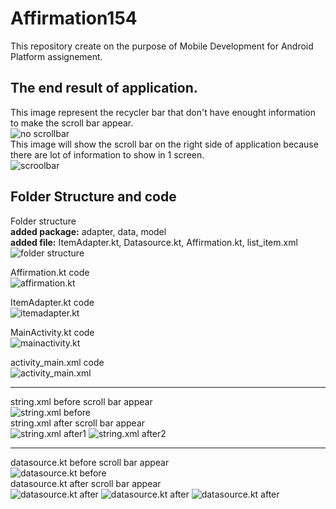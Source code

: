 # Affirmation154
This repository create on the purpose of Mobile Development for Android Platform assignement.

## The end result of application.
This image represent the recycler bar that don't have enought information to make the scroll bar appear. <br>
![no scrollbar](https://github.com/Rus1999/Affirmation154/blob/master/capture/affirmation154_before.png) <br>
This image will show the scroll bar on the right side of application because there are lot of information to show in 1 screen. <br>
![scroolbar](https://github.com/Rus1999/Affirmation154/blob/master/capture/affirmation154_after.png) <br>

## Folder Structure and code
Folder structure <br>
<b>added package:</b> adapter, data, model <br>
<b>added file:</b> ItemAdapter.kt, Datasource.kt, Affirmation.kt, list_item.xml <br>
![folder structure](https://github.com/Rus1999/Affirmation154/blob/master/capture/folder_structure.png) <br>

Affirmation.kt code <br>
![affirmation.kt](https://github.com/Rus1999/Affirmation154/blob/master/capture/Affirmation.kt.png) <br>

ItemAdapter.kt code <br>
![itemadapter.kt](https://github.com/Rus1999/Affirmation154/blob/master/capture/ItemAdapter.kt.png) <br>

MainActivity.kt code <br>
![mainactivity.kt](https://github.com/Rus1999/Affirmation154/blob/master/capture/MainActivity.kt.png) <br>

activity_main.xml code <br>
![activity_main.xml](https://github.com/Rus1999/Affirmation154/blob/master/capture/activity_main.xml.png) <br><hr>

string.xml before scroll bar appear <br>
![string.xml before](https://github.com/Rus1999/Affirmation154/blob/master/capture/strings.xml_before.png) <br>
string.xml after scroll bar appear <br>
![string.xml after1](https://github.com/Rus1999/Affirmation154/blob/master/capture/strings.xml.png_after1.png) 
![string.xml after2](https://github.com/Rus1999/Affirmation154/blob/master/capture/strings.xml.png_after2.png) <br><hr>

datasource.kt before scroll bar appear <br>
![datasource.kt before](https://github.com/Rus1999/Affirmation154/blob/master/capture/Datasource.kt_before.png) <br>
datasource.kt after scroll bar appear <br>
![datasource.kt after](https://github.com/Rus1999/Affirmation154/blob/master/capture/Datasource.kt_after1.png)
![datasource.kt after](https://github.com/Rus1999/Affirmation154/blob/master/capture/Datasource.kt_after2.png)
![datasource.kt after](https://github.com/Rus1999/Affirmation154/blob/master/capture/Datasource.kt_after3.png)


